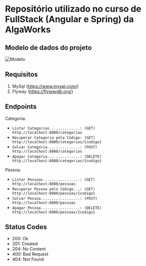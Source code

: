 # Repositório utilizado no curso de FullStack (Angular e Spring) da AlgaWorks

## Modelo de dados do projeto
![Modelo](https://user-images.githubusercontent.com/35452578/117072696-3de92d00-ad07-11eb-8a6c-3bbe127f010b.png)

## Requisitos
1. MySql (https://www.mysql.com/)
2. Flyway (https://flywaydb.org/)

## Endpoints

Categoria:
- ```Listar Categorias..............: (GET)    http://localhost:8080/categorias```
- ```Recuperar Categoria pelo Código: (GET)    http://localhost:8080/categorias/{codigo}```
- ```Salvar Categoria...............: (POST)   http://localhost:8080/categorias```
- ```Apagar Categoria...............: (DELETE) http://localhost:8080/categorias/{codigo}```

Pessoa:
- ```Listar Pessoas.................: (GET)    http://localhost:8080/pessoas```
- ```Recuperar Pessoa pelo Código...: (GET)    http://localhost:8080/pessoas/{codigo}```
- ```Salvar Pessoa..................: (POST)   http://localhost:8080/pessoas```
- ```Apagar Pessoa..................: (DELETE) http://localhost:8080/pessoas/{codigo}```

## Status Codes
- 200: Ok
- 201: Created
- 204: No Content
- 400: Bad Request
- 404: Not Found
